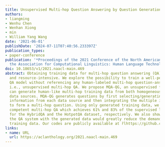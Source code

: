 ```yaml
---
title: Unsupervised Multi-hop Question Answering by Question Generation
authors:
- liangming
- Wenhu Chen
- Wenhan Xiong
- min
- William Yang Wang
date: '2021-06-01'
publishDate: '2024-07-11T07:40:56.233397Z'
publication_types:
- paper-conference
publication: '*Proceedings of the 2021 Conference of the North American Chapter of
  the Association for Computational Linguistics: Human Language Technologies*'
doi: 10.18653/v1/2021.naacl-main.469
abstract: Obtaining training data for multi-hop question answering (QA) is time-consuming
  and resource-intensive. We explore the possibility to train a well-performed multi-hop
  QA model without referencing any human-labeled multi-hop question-answer pairs,
  i.e., unsupervised multi-hop QA. We propose MQA-QG, an unsupervised framework that
  can generate human-like multi-hop training data from both homogeneous and heterogeneous
  data sources. MQA-QG generates questions by first selecting/generating relevant
  information from each data source and then integrating the multiple information
  to form a multi-hop question. Using only generated training data, we can train a
  competent multi-hop QA which achieves 61% and 83% of the supervised learning performance
  for the HybridQA and the HotpotQA dataset, respectively. We also show that pretraining
  the QA system with the generated data would greatly reduce the demand for human-annotated
  training data. Our codes are publicly available at r̆lhttps://github.com/teacherpeterpan/Unsupervised-Multi-hop-QA.
links:
- name: URL
  url: https://aclanthology.org/2021.naacl-main.469
---
```

